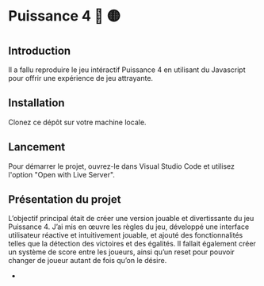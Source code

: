 # Puissance 4 🔴 🟡

## Introduction

Il a fallu reproduire le jeu intéractif Puissance 4 en utilisant du Javascript pour offrir une expérience de jeu attrayante.

## Installation

Clonez ce dépôt sur votre machine locale.

## Lancement

Pour démarrer le projet, ouvrez-le dans Visual Studio Code et utilisez l'option "Open with Live Server".

## Présentation du projet

L’objectif principal était de créer une version jouable et divertissante du jeu Puissance 4. J’ai mis en œuvre les règles du jeu, développé une interface utilisateur réactive et intuitivement jouable, et ajouté des fonctionnalités telles que la détection des victoires et des égalités. Il fallait également créer un système de score entre les joueurs, ainsi qu’un reset pour pouvoir changer de joueur autant de fois qu’on le désire.

- 
